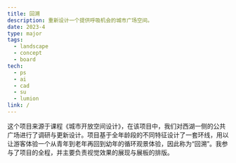 ```yaml
---
title: 回溯
description: 重新设计一个提供呼吸机会的城市广场空间。
date: 2023-4
type: major
tags:
  - landscape
  - concept
  - board
tech:
  - ps
  - ai
  - cad
  - su
  - lumion
link: /
---
```



这个项目来源于课程《城市开放空间设计》，在该项目中，我们对西湖一侧的公共广场进行了调研与更新设计。项目基于全年龄段的不同特征设计了一套环线，用以让游客体验一个从青年到老年再回到幼年的循环观景体验，因此称为“回溯”。我参与了项目的全程，并主要负责视觉效果的展现与展板的排版。
